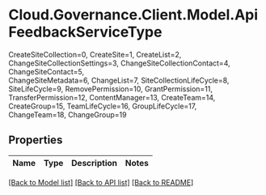# Cloud.Governance.Client.Model.ApiFeedbackServiceType
CreateSiteCollection=0, CreateSite=1, CreateList=2, </br>ChangeSiteCollectionSettings=3, ChangeSiteCollectionContact=4, ChangeSiteContact=5, </br>ChangeSiteMetadata=6, ChangeList=7, SiteCollectionLifeCycle=8, </br>SiteLifeCycle=9, RemovePermission=10, GrantPermission=11, </br>TransferPermission=12, ContentManager=13, CreateTeam=14, </br>CreateGroup=15, TeamLifeCycle=16, GroupLifeCycle=17, </br>ChangeTeam=18, ChangeGroup=19
## Properties

Name | Type | Description | Notes
------------ | ------------- | ------------- | -------------

[[Back to Model list]](../README.md#documentation-for-models) [[Back to API list]](../README.md#documentation-for-api-endpoints) [[Back to README]](../README.md)

